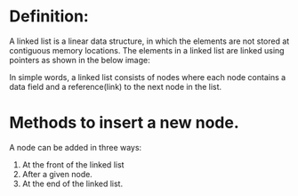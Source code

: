 # Definition:

A linked list is a linear data structure, in which the elements are not stored at contiguous memory locations. The elements in a linked list are linked using pointers as shown in the below image:

In simple words, a linked list consists of nodes where each node contains a data field and a reference(link) to the next node in the list.

# Methods to insert a new node.

A node can be added in three ways:

1. At the front of the linked list
2. After a given node.
3. At the end of the linked list.
